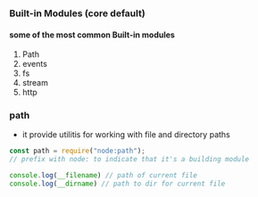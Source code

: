 ### Built-in Modules (core default)

#### some of the most common Built-in modules
1. Path
2. events
3. fs
4. stream
5. http

### path
- it provide utilitis for working with file and directory paths
```js
const path = require("node:path");
// prefix with node: to indicate that it's a building module

console.log(__filename) // path of current file
console.log(__dirname) // path to dir for current file
```
